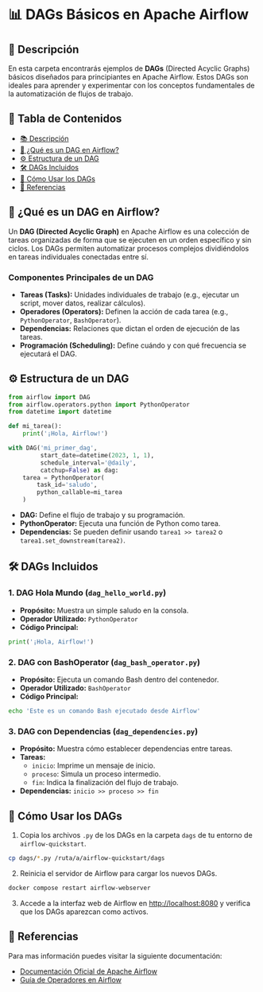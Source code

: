 # 📊 DAGs Básicos en Apache Airflow

## 📝 Descripción

En esta carpeta encontrarás ejemplos de **DAGs** (Directed Acyclic Graphs) básicos diseñados para principiantes en Apache Airflow. Estos DAGs son ideales para aprender y experimentar con los conceptos fundamentales de la automatización de flujos de trabajo.



## 📑 Tabla de Contenidos

- [📚 Descripción](#-descripción)
- [🧠 ¿Qué es un DAG en Airflow?](#-¿qué-es-un-dag-en-airflow?)
- [⚙️ Estructura de un DAG](#-estructura-de-un-dag)
- [🛠️ DAGs Incluidos](#%EF%B8%8F-dags-incluidos)
- [🚀 Cómo Usar los DAGs](#-cómo-usar-los-dags)
- [🔗 Referencias](#-referencias)



## 🧠 ¿Qué es un DAG en Airflow?

Un **DAG (Directed Acyclic Graph)** en Apache Airflow es una colección de tareas organizadas de forma que se ejecuten en un orden específico y sin ciclos. Los DAGs permiten automatizar procesos complejos dividiéndolos en tareas individuales conectadas entre sí.

### Componentes Principales de un DAG

- **Tareas (Tasks):** Unidades individuales de trabajo (e.g., ejecutar un script, mover datos, realizar cálculos).
- **Operadores (Operators):** Definen la acción de cada tarea (e.g., `PythonOperator`, `BashOperator`).
- **Dependencias:** Relaciones que dictan el orden de ejecución de las tareas.
- **Programación (Scheduling):** Define cuándo y con qué frecuencia se ejecutará el DAG.



## ⚙️ Estructura de un DAG

```python
from airflow import DAG
from airflow.operators.python import PythonOperator
from datetime import datetime

def mi_tarea():
    print('¡Hola, Airflow!')

with DAG('mi_primer_dag',
         start_date=datetime(2023, 1, 1),
         schedule_interval='@daily',
         catchup=False) as dag:
    tarea = PythonOperator(
        task_id='saludo',
        python_callable=mi_tarea
    )
```

- **DAG:** Define el flujo de trabajo y su programación.
- **PythonOperator:** Ejecuta una función de Python como tarea.
- **Dependencias:** Se pueden definir usando `tarea1 >> tarea2` o `tarea1.set_downstream(tarea2)`.



## 🛠️ DAGs Incluidos

### 1. **DAG Hola Mundo** (`dag_hello_world.py`)

- **Propósito:** Muestra un simple saludo en la consola.
- **Operador Utilizado:** `PythonOperator`
- **Código Principal:**
```python
print('¡Hola, Airflow!')
```

### 2. **DAG con BashOperator** (`dag_bash_operator.py`)

- **Propósito:** Ejecuta un comando Bash dentro del contenedor.
- **Operador Utilizado:** `BashOperator`
- **Código Principal:**
```bash
echo 'Este es un comando Bash ejecutado desde Airflow'
```

### 3. **DAG con Dependencias** (`dag_dependencies.py`)

- **Propósito:** Muestra cómo establecer dependencias entre tareas.
- **Tareas:**
  - `inicio`: Imprime un mensaje de inicio.
  - `proceso`: Simula un proceso intermedio.
  - `fin`: Indica la finalización del flujo de trabajo.
- **Dependencias:** `inicio >> proceso >> fin`



## 🚀 Cómo Usar los DAGs

1. Copia los archivos `.py` de los DAGs en la carpeta `dags` de tu entorno de `airflow-quickstart`.

```bash
cp dags/*.py /ruta/a/airflow-quickstart/dags
```

2. Reinicia el servidor de Airflow para cargar los nuevos DAGs.

```bash
docker compose restart airflow-webserver
```

3. Accede a la interfaz web de Airflow en [http://localhost:8080](http://localhost:8080) y verifica que los DAGs aparezcan como activos.


## 🔗 Referencias
Para mas información puedes visitar la siguiente documentación:

- [Documentación Oficial de Apache Airflow](https://airflow.apache.org/)
- [Guía de Operadores en Airflow](https://airflow.apache.org/docs/apache-airflow/stable/howto/operator/index.html)

